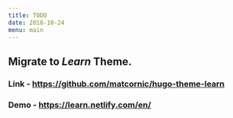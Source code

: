 ```yaml
---
title: TODO
date: 2018-10-24
menu: main
---
```

## Migrate to *Learn* Theme.

### Link - https://github.com/matcornic/hugo-theme-learn

### Demo - https://learn.netlify.com/en/  
